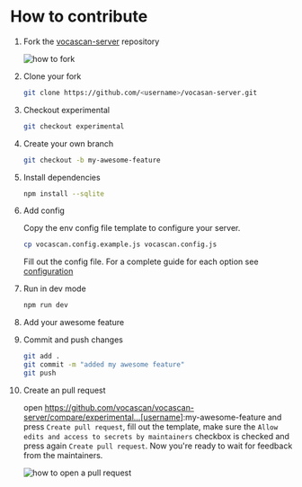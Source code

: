 # How to contribute

1. Fork the [vocascan-server](https://github.com/vocascan/vocascan-server) repository

   ![how to fork](../_media/images/vocascan-server-fork.png)

2. Clone your fork

   ```bash
   git clone https://github.com/<username>/vocasan-server.git
   ```

3. Checkout experimental

   ```bash
   git checkout experimental
   ```

4. Create your own branch

   ```bash
   git checkout -b my-awesome-feature
   ```

5. Install dependencies

   ```bash
   npm install --sqlite
   ```

6. Add config

   Copy the env config file template to configure your server.

   ```bash
   cp vocascan.config.example.js vocascan.config.js
   ```

   Fill out the config file. For a complete guide for each option see [configuration](vocascan-server/configuration)

7. Run in dev mode

   ```bash
   npm run dev
   ```

8. Add your awesome feature

9. Commit and push changes

   ```bash
   git add .
   git commit -m "added my awesome feature"
   git push
   ```

10. Create an pull request

    open <https://github.com/vocascan/vocascan-server/compare/experimental...[username>]:my-awesome-feature and press
    `Create pull request`, fill out the template, make sure the `Allow edits and access to secrets by maintainers`
    checkbox is checked and press again `Create pull request`. Now you're ready to wait for feedback from the
    maintainers.

    ![how to open a pull request](../_media/images/vocascan-desktop-pull-request.png)
